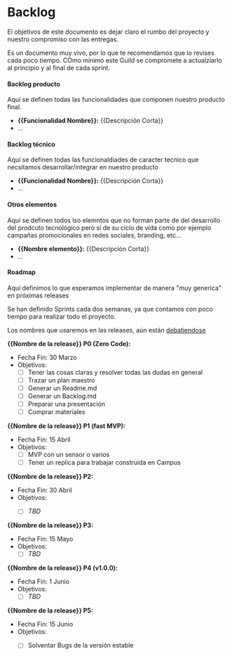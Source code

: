 # Backlog

El objetivos de este documento es dejar claro el rumbo del proyecto y nuestro compromiso con las entregas.

Es un documento muy vivo, por lo que te recomendamos que lo revises cada poco tiempo. COmo minimo este Guild se compromete a actualziarlo al principio y al final de cada sprint.

#### Backlog producto

Aquí se definen todas las funcionalidades que componen nuestro producto final.

- **{{Funcionalidad Nombre}}:** {{Descripción Corta}}
- ...


#### Backlog técnico

Aquí se definen todas las funcionaldiades de caracter tecnico que necsitamos desarrollar/integrar en nuestro producto

- **{{Funcionalidad Nombre}}:** {{Descripción Corta}}
- ...

#### Otros elementos

Aquí se definen todos lso elemntos que no forman parte de del desarrollo del prodcuto tecnológico pero sí de su ciclo de vida como por ejemplo campañas promocionales en redes sociales, branding, etc...

- **{{Nombre elemento}}:** {{Descripción Corta}}
- ...


#### Roadmap

Aquí definimos lo que esperamos implementar de manera "muy generica" en próximas releases

Se han definido Sprints cada dos semanas, ya que contamos con poco tiempo para realizar todo el proyecto.

Los nombres que usaremos en las releases, aún están [debatiendose](https://github.com/OSWeekends/formula-uc3m/issues/20)

**{{Nombre de la release}} P0 (Zero Code):**
- Fecha Fin: 30 Marzo
- Objetivos:
  - [ ] Tener las cosas claras y resolver todas las dudas en general
  - [ ] Trazar un plan maestro
  - [ ] Generar un Readme.md
  - [ ] Generar un Backlog.md
  - [ ] Preparar una presentación
  - [ ] Comprar materiales

**{{Nombre de la release}} P1 (fast MVP):**
- Fecha Fin: 15 Abril
- Objetivos:
  - [ ] MVP con un sensor o varios
  - [ ] Tener un replica para trabajar construida en Campus

**{{Nombre de la release}} P2:**
- Fecha Fin: 30 Abril
- Objetivos:
  - [ ] *TBD*


**{{Nombre de la release}} P3:**
- Fecha Fin: 15 Mayo
- Objetivos:
  - [ ] *TBD*

**{{Nombre de la release}} P4 (v1.0.0):**
- Fecha Fin: 1 Junio
- Objetivos:
  - [ ] *TBD*
  
**{{Nombre de la release}} P5:**
- Fecha Fin: 15 Junio
- Objetivos:
  - [ ] Solventar Bugs de la versión estable

